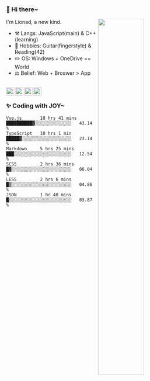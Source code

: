 ### 👋 Hi there~

[<img align="right" width="50%" src="https://github-readme-stats.vercel.app/api?username=Lionad-Morotar&show_icons=true">](https://metrics.lecoq.io/Lionad-Morotar?template=classic)

I'm Lionad, a new kind.

- ⚒️ Langs: JavaScript(main) & C++(learning)
- 🎨 Hobbies: Guitar(fingerstyle) & Reading(42)
- ✏️ OS: Windows + OneDrive == World
- ⚖️ Belief: Web + Broswer > App

<br />

<a href="https://www.lionad.art">
  <img align="left" alt="lionad-art" width="22px" src="https://cdn.jsdelivr.net/npm/simple-icons@3.1.0/icons/wordpress.svg" />
</a>
<a href="#1806234223">
  <img align="left" alt="1806234223" width="22px" src="https://cdn.jsdelivr.net/npm/simple-icons@3.1.0/icons/tencentqq.svg" />
</a>
<a href="https://www.zhihu.com/people/Lionad">
  <img align="left" alt="132yse" width="22px" src="https://cdn.jsdelivr.net/npm/simple-icons@3.1.0/icons/zhihu.svg" />
</a>
<a href="https://github.com/Lionad-Morotar">
  <img align="left" alt="yisar" width="22px" src="https://cdn.jsdelivr.net/npm/simple-icons@3.1.0/icons/github.svg" />
</a>

<br />

### ✨ Coding with JOY~

<!--START_SECTION:waka-->

```text
Vue.js       18 hrs 41 mins  ██████████▓░░░░░░░░░░░░░░   43.14 %
TypeScript   10 hrs 1 min    █████▓░░░░░░░░░░░░░░░░░░░   23.14 %
Markdown     5 hrs 25 mins   ███░░░░░░░░░░░░░░░░░░░░░░   12.54 %
SCSS         2 hrs 36 mins   █▓░░░░░░░░░░░░░░░░░░░░░░░   06.04 %
LESS         2 hrs 6 mins    █▒░░░░░░░░░░░░░░░░░░░░░░░   04.86 %
JSON         1 hr 40 mins    █░░░░░░░░░░░░░░░░░░░░░░░░   03.87 %
```

<!--END_SECTION:waka-->
